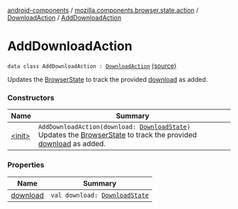 [android-components](../../../index.md) / [mozilla.components.browser.state.action](../../index.md) / [DownloadAction](../index.md) / [AddDownloadAction](./index.md)

# AddDownloadAction

`data class AddDownloadAction : `[`DownloadAction`](../index.md) [(source)](https://github.com/mozilla-mobile/android-components/blob/master/components/browser/state/src/main/java/mozilla/components/browser/state/action/BrowserAction.kt#L575)

Updates the [BrowserState](../../../mozilla.components.browser.state.state/-browser-state/index.md) to track the provided [download](download.md) as added.

### Constructors

| Name | Summary |
|---|---|
| [&lt;init&gt;](-init-.md) | `AddDownloadAction(download: `[`DownloadState`](../../../mozilla.components.browser.state.state.content/-download-state/index.md)`)`<br>Updates the [BrowserState](../../../mozilla.components.browser.state.state/-browser-state/index.md) to track the provided [download](download.md) as added. |

### Properties

| Name | Summary |
|---|---|
| [download](download.md) | `val download: `[`DownloadState`](../../../mozilla.components.browser.state.state.content/-download-state/index.md) |
